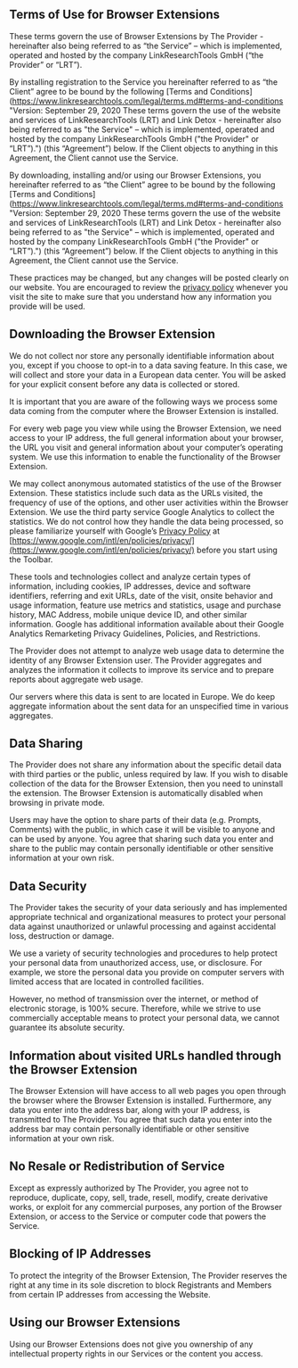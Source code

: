 Terms of Use for Browser Extensions
-----------------------------------

These terms govern the use of Browser Extensions by The Provider - hereinafter also being referred to as “the Service” – which is implemented, operated and hosted by the company LinkResearchTools GmbH (“the Provider” or “LRT”).

By installing registration to the Service you hereinafter referred to as “the Client” agree to be bound by the following [Terms and Conditions](https://www.linkresearchtools.com/legal/terms.md#terms-and-conditions "Version: September 29, 2020 These terms govern the use of the website and services of LinkResearchTools (LRT) and Link Detox - hereinafter also being referred to as "the Service" – which is implemented, operated and hosted by the company LinkResearchTools GmbH ("the Provider" or “LRT”).") (this “Agreement”) below. If the Client objects to anything in this Agreement, the Client cannot use the Service.

By downloading, installing and/or using our Browser Extensions, you hereinafter referred to as “the Client” agree to be bound by the following [Terms and Conditions](https://www.linkresearchtools.com/legal/terms.md#terms-and-conditions "Version: September 29, 2020 These terms govern the use of the website and services of LinkResearchTools (LRT) and Link Detox - hereinafter also being referred to as "the Service" – which is implemented, operated and hosted by the company LinkResearchTools GmbH ("the Provider" or “LRT”).") (this “Agreement”) below. If the Client objects to anything in this Agreement, the Client cannot use the Service.

These practices may be changed, but any changes will be posted clearly on our website. You are encouraged to review the [privacy policy](https://www.linkresearchtools.com/legal/privacy.md#privacy-policy) whenever you visit the site to make sure that you understand how any information you provide will be used.

Downloading the Browser Extension
---------------------------------

We do not collect nor store any personally identifiable information about you, except if you choose to opt-in to a data saving feature. In this case, we will collect and store your data in a European data center. You will be asked for your explicit consent before any data is collected or stored.

It is important that you are aware of the following ways we process some data coming from the computer where the Browser Extension is installed.

For every web page you view while using the Browser Extension, we need access to your IP address, the full general information about your browser, the URL you visit and general information about your computer’s operating system. We use this information to enable the functionality of the Browser Extension.

We may collect anonymous automated statistics of the use of the Browser Extension. These statistics include such data as the URLs visited, the frequency of use of the options, and other user activities within the Browser Extension. We use the third party service Google Analytics to collect the statistics. We do not control how they handle the data being processed, so please familiarize yourself with Google’s [Privacy Policy](https://www.linkresearchtools.com/legal/privacy.md#privacy-policy) at [https://www.google.com/intl/en/policies/privacy/](https://www.google.com/intl/en/policies/privacy/) before you start using the Toolbar.

These tools and technologies collect and analyze certain types of information, including cookies, IP addresses, device and software identifiers, referring and exit URLs, date of the visit, onsite behavior and usage information, feature use metrics and statistics, usage and purchase history, MAC Address, mobile unique device ID, and other similar information. Google has additional information available about their Google Analytics Remarketing Privacy Guidelines, Policies, and Restrictions.

The Provider does not attempt to analyze web usage data to determine the identity of any Browser Extension user. The Provider aggregates and analyzes the information it collects to improve its service and to prepare reports about aggregate web usage.

Our servers where this data is sent to are located in Europe. We do keep aggregate information about the sent data for an unspecified time in various aggregates.

Data Sharing
------------

The Provider does not share any information about the specific detail data with third parties or the public, unless required by law. If you wish to disable collection of the data for the Browser Extension, then you need to uninstall the extension. The Browser Extension is automatically disabled when browsing in private mode.

Users may have the option to share parts of their data (e.g. Prompts, Comments) with the public, in which case it will be visible to anyone and can be used by anyone. You agree that sharing such data you enter and share to the public may contain personally identifiable or other sensitive information at your own risk.

Data Security
-------------

The Provider takes the security of your data seriously and has implemented appropriate technical and organizational measures to protect your personal data against unauthorized or unlawful processing and against accidental loss, destruction or damage.

We use a variety of security technologies and procedures to help protect your personal data from unauthorized access, use, or disclosure. For example, we store the personal data you provide on computer servers with limited access that are located in controlled facilities.

However, no method of transmission over the internet, or method of electronic storage, is 100% secure. Therefore, while we strive to use commercially acceptable means to protect your personal data, we cannot guarantee its absolute security.

Information about visited URLs handled through the Browser Extension
--------------------------------------------------------------------

The Browser Extension will have access to all web pages you open through the browser where the Browser Extension is installed. Furthermore, any data you enter into the address bar, along with your IP address, is transmitted to The Provider. You agree that such data you enter into the address bar may contain personally identifiable or other sensitive information at your own risk.

No Resale or Redistribution of Service
--------------------------------------

Except as expressly authorized by The Provider, you agree not to reproduce, duplicate, copy, sell, trade, resell, modify, create derivative works, or exploit for any commercial purposes, any portion of the Browser Extension, or access to the Service or computer code that powers the Service.

Blocking of IP Addresses
------------------------

To protect the integrity of the Browser Extension, The Provider reserves the right at any time in its sole discretion to block Registrants and Members from certain IP addresses from accessing the Website.

Using our Browser Extensions
----------------------------

Using our Browser Extensions does not give you ownership of any intellectual property rights in our Services or the content you access.